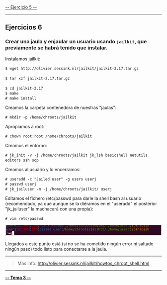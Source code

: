 [-- Ejercicio 5 --](./ejercicio05.md)

-------------------

## Ejercicios 6

### Crear una jaula y enjaular un usuario usando `jailkit`, que previamente se habrá tenido que instalar.

Instalamos jailkit:

    $ wget http://olivier.sessink.nl/jailkit/jailkit-2.17.tar.gz

    $ tar xzf jailkit-2.17.tar.gz

    $ cd jailkit-2.17
    $ make
    # make install


Creamos la carpeta contenedora de nuestras "jaulas":

    # mkdir -p /home/chroots/jailkit

Apropiamos a root:

    # chown root:root /home/chroots/jailkit

Creamos el entorno:

    # jk_init -v -j /home/chroots/jailkit jk_lsh basicshell netutils editors ssh scp

Creamos al usuario y lo encerramos:

    # useradd -c "Jailed user" -g users userj
    # passwd userj
    # jk_jailuser -m -j /home/chroots/jailkit/ userj

Editamos el fichero /etc/passwd para darle la shell bash al usuario (recomendado, ya que aunque se la diéramos en el "useradd" el posterior "jk_jailuser" la machacará con una propia):

    # vim /etc/passwd

![](./images/user_check.png "Adición de la shell bash al usuario userj")

Llegados a este punto está (si no se ha cometido ningún error ni saltado ningún paso) todo listo para conectarse a la jaula.


------------------

> Más info: http://olivier.sessink.nl/jailkit/howtos_chroot_shell.html

------------------

[**-- Tema 3 --**](../Tema3)
